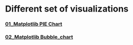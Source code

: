 # Different set of visualizations


### [01_Matplotlib PIE Chart](https://github.com/AtanuCSE/Data-Visualize/blob/master/Play-Ground/01_Matplotlib_PIE_Chart.ipynb)

### [02_Matplotlib Bubble_chart](https://github.com/AtanuCSE/Data-Visualize/blob/master/Play-Ground/02_Matplotlib_Bubble.ipynb)
